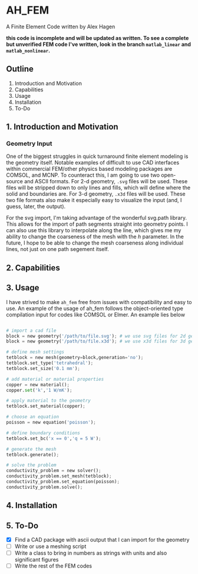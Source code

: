 <script src="http://ajax.googleapis.com/ajax/libs/jquery/1.11.1/jquery.min.js"></script>

<script type="text/x-mathjax-config">
MathJax.Hub.Config({
  tex2jax: {
    inlineMath: [ ['$','$'], ['\\(','\\)'] ],
  },
  "HTML-CSS": {
    linebreaks: { 
      automatic: true,
      width: "80% container", 
    }
  },
  SVG: { 
    linebreaks: { 
      automatic: true,
      width: "80% container", 
    } 
  },
  TeX: {
    equationNumbers: {
      autoNumber: "all"
    },
  },
    showMathMenu: false
});

</script>

<script type="text/javascript"
     src="http://cdn.mathjax.org/mathjax/latest/MathJax.js?config=TeX-AMS-MML_HTMLorMML">
</script>

# AH_FEM
A Finite Element Code written by Alex Hagen

**this code is incomplete and will be updated as written.  To see a complete but unverified FEM code I've written, look in the branch `matlab_linear` and `matlab_nonlinear`.**

## Outline

1. Introduction and Motivation
2. Capabilities
3. Usage
4. Installation
5. To-Do

## 1. Introduction and Motivation

### Geometry Input

One of the biggest struggles in quick turnaround finite element modeling is the geometry itself.  Notable examples of difficult to use CAD interfaces within commercial FEM/other physics based modeling packages are COMSOL, and MCNP.  To counteract this, I am going to use two open-source and ASCII formats.  For 2-d geometry, `.svg` files will be used.  These files will be stripped down to only lines and fills, which will define where the solid and boundaries are.  For 3-d geometry, `.x3d` files will be used.  These two file formats also make it especially easy to visualize the input (and, I guess, later, the output).

For the svg import, I'm taking advantage of the wonderful svg.path library.  This allows for the import of path segments straight into geometry points.  I can also use this library to interpolate along the line, which gives me my ability to change the coarseness of the mesh with the *h* parameter.  In the future, I hope to be able to change the mesh coarseness along individual lines, not just on one path segement itself.

## 2. Capabilities

## 3. Usage

I have strived to make `ah_fem` free from issues with compatibility and easy to use.  An example of the usage of ah_fem follows the object-oriented type compilation input for codes like COMSOL or Elmer.  An example lies below

```python

# import a cad file
block = new geometry('/path/to/file.svg'); # we use svg files for 2d geometry
block = new geometry('/path/to/file.x3d'); # we use x3d files for 3d geometry

# define mesh settings
tetblock = new mesh(geometry=block,generation='no');
tetblock.set_type('tetrahedral');
tetblock.set_size('0.1 mm');

# add material or material properties
copper = new material();
copper.set('k','1 W/mK');

# apply material to the geometry
tetblock.set_material(copper);

# choose an equation
poisson = new equation('poisson');

# define boundary conditions
tetblock.set_bc('x == 0','q = 5 W');

# generate the mesh
tetblock.generate();

# solve the problem
conductivity_problem = new solver();
conductivity_problem.set_mesh(tetblock);
conductivity_problem.set_equation(poisson);
conductivity_problem.solve();

```

## 4. Installation

## 5. To-Do

- [x] Find a CAD package with ascii output that I can import for the geometry
- [ ] Write or use a meshing script
- [ ] Write a class to bring in numbers as strings with units and also significant figures
- [ ] Write the rest of the FEM codes